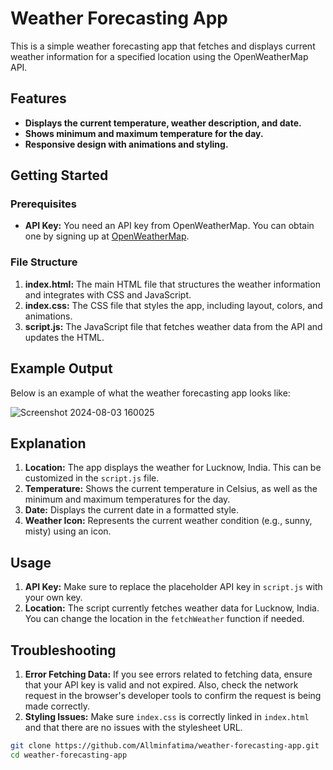 # Weather Forecasting App

This is a simple weather forecasting app that fetches and displays current weather information for a specified location using the OpenWeatherMap API.

## Features

- **Displays the current temperature, weather description, and date.**
- **Shows minimum and maximum temperature for the day.**
- **Responsive design with animations and styling.**

## Getting Started

### Prerequisites

- **API Key:** You need an API key from OpenWeatherMap. You can obtain one by signing up at [OpenWeatherMap](https://openweathermap.org/).

### File Structure

1. **index.html:** The main HTML file that structures the weather information and integrates with CSS and JavaScript.
2. **index.css:** The CSS file that styles the app, including layout, colors, and animations.
3. **script.js:** The JavaScript file that fetches weather data from the API and updates the HTML.

## Example Output
Below is an example of what the weather forecasting app looks like:

![Screenshot 2024-08-03 160025](https://github.com/user-attachments/assets/42975be3-8904-490e-9ed4-1b8024e207b5)

## Explanation

1. **Location:** The app displays the weather for Lucknow, India. This can be customized in the `script.js` file.
2. **Temperature:** Shows the current temperature in Celsius, as well as the minimum and maximum temperatures for the day.
3. **Date:** Displays the current date in a formatted style.
4. **Weather Icon:** Represents the current weather condition (e.g., sunny, misty) using an icon.

## Usage

1. **API Key:** Make sure to replace the placeholder API key in `script.js` with your own key.
2. **Location:** The script currently fetches weather data for Lucknow, India. You can change the location in the `fetchWeather` function if needed.

## Troubleshooting

1. **Error Fetching Data:** If you see errors related to fetching data, ensure that your API key is valid and not expired. Also, check the network request in the browser's developer tools to confirm the request is being made correctly.
2. **Styling Issues:** Make sure `index.css` is correctly linked in `index.html` and that there are no issues with the stylesheet URL.

```bash
git clone https://github.com/Allminfatima/weather-forecasting-app.git
cd weather-forecasting-app
